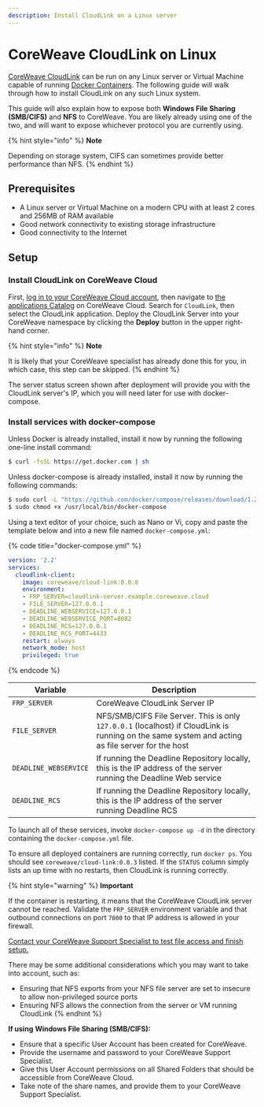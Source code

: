 ```yaml
---
description: Install CloudLink on a Linux server
---
```


# CoreWeave CloudLink on Linux

[CoreWeave CloudLink](./#coreweave-cloudlink) can be run on any Linux server or Virtual Machine capable of running [Docker Containers](https://www.docker.com). The following guide will walk through how to install CloudLink on any such Linux system.

This guide will also explain how to expose both **Windows File Sharing (SMB/CIFS)** and **NFS** to CoreWeave. You are likely already using one of the two, and will want to expose whichever protocol you are currently using.

{% hint style="info" %}
**Note**

Depending on storage system, CIFS can sometimes provide better performance than NFS.
{% endhint %}

## Prerequisites

* A Linux server or Virtual Machine on a modern CPU with at least 2 cores and 256MB of RAM available
* Good network connectivity to existing storage infrastructure
* Good connectivity to the Internet

## Setup

### Install CloudLink on CoreWeave Cloud

First, [log in to your CoreWeave Cloud account](https://cloud.coreweave.com), then navigate to [the applications Catalog](https://apps.coreweave.com/) on CoreWeave Cloud. Search for `CloudLink`, then select the CloudLink application. Deploy the CloudLink Server into your CoreWeave namespace by clicking the **Deploy** button in the upper right-hand corner.

{% hint style="info" %}
&#x20;**Note**

It is likely that your CoreWeave specialist has already done this for you, in which case, this step can be skipped.
{% endhint %}

The server status screen shown after deployment will provide you with the CloudLink server's IP, which you will need later for use with docker-compose.

### Install services with docker-compose

Unless Docker is already installed, install it now by running the following one-line install command:

```bash
$ curl -fsSL https://get.docker.com | sh
```

Unless docker-compose is already installed, install it now by running the following commands:

```bash
$ sudo curl -L "https://github.com/docker/compose/releases/download/1.29.0/docker-compose-$(uname -s)-$(uname -m)" -o /usr/local/bin/docker-compose
$ sudo chmod +x /usr/local/bin/docker-compose 
```

Using a text editor of your choice, such as Nano or Vi, copy and paste the template below and into a new file named `docker-compose.yml`:

{% code title="docker-compose.yml" %}
```yaml
version: '2.2'
services:
  cloudlink-client:
    image: coreweave/cloud-link:0.0.8
    environment:
    - FRP_SERVER=cloudlink-server.example.coreweave.cloud
    - FILE_SERVER=127.0.0.1
    - DEADLINE_WEBSERVICE=127.0.0.1
    - DEADLINE_WEBSERVICE_PORT=8082
    - DEADLINE_RCS=127.0.0.1
    - DEADLINE_RCS_PORT=4433
    restart: always
    network_mode: host
    privileged: true
```
{% endcode %}

| Variable              | Description                                                                                                                                      |
| --------------------- | ------------------------------------------------------------------------------------------------------------------------------------------------ |
| `FRP_SERVER`          | CoreWeave CloudLink Server IP                                                                                                                    |
| `FILE_SERVER`         | NFS/SMB/CIFS File Server. This is only `127.0.0.1` (localhost) if CloudLink is running on the same system and acting as file server for the host |
| `DEADLINE_WEBSERVICE` | If running the Deadline Repository locally, this is the IP address of the server running the Deadline Web service                                |
| `DEADLINE_RCS`        | If running the Deadline Repository locally, this is the IP address of the server running Deadline RCS                                            |

To launch all of these services, invoke `docker-compose up -d` in the directory containing the `docker-compose.yml` file.

To ensure all deployed containers are running correctly, run `docker ps`. You should see `coreweave/cloud-link:0.0.3` listed. If the `STATUS` column simply lists an up time with no restarts, then CloudLink is running correctly.

{% hint style="warning" %}
**Important**

If the container is restarting, it means that the CoreWeave CloudLink server cannot be reached. Validate the `FRP_SERVER` environment variable and that outbound connections on port `7000` to that IP address is allowed in your firewall.

[Contact your CoreWeave Support Specialist to test file access and finish setup.](https://cloud.coreweave.com/contact)

There may be some additional considerations which you may want to take into account, such as:

* Ensuring that NFS exports from your NFS file server are set to insecure to allow non-privileged source ports
* Ensuring NFS allows the connection from the server or VM running CloudLink
{% endhint %}

**If using** **Windows File Sharing (SMB/CIFS):**&#x20;

* Ensure that a specific User Account has been created for CoreWeave.
* Provide the username and password to your CoreWeave Support Specialist.
* Give this User Account permissions on all Shared Folders that should be accessible from CoreWeave Cloud.
* Take note of the share names, and provide them to your CoreWeave Support Specialist.
